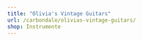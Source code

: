 ```yaml
---
title: "Olivia's Vintage Guitars"
url: /carbondale/olivias-vintage-guitars/
shop: Instrumente
---
```

